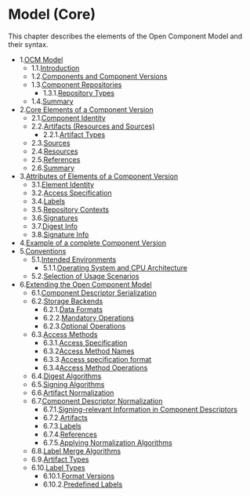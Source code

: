 # Model (Core)

This chapter describes the elements of the Open Component Model and their syntax.

* 1.[OCM Model](01-model.md#ocm-model)
  * 1.1.[Introduction](01-model.md#introduction)
  * 1.2.[Components and Component Versions](01-model.md#components-and-component-versions)
  * 1.3.[Component Repositories](01-model.md#component-repositories)
    * 1.3.1.[Repository Types](01-model.md#repository-types)
  * 1.4.[Summary](01-model.md#summary)
* 2.[Core Elements of a Component Version](02-elements-toplevel.md#core-elements-of-a-component-version)
  * 2.1.[Component Identity](02-elements-toplevel.md#component-identity)
  * 2.2.[Artifacts (Resources and Sources)](02-elements-toplevel.md#artifacts-resources-and-sources)
    * 2.2.1.[Artifact Types](02-elements-toplevel.md#artifact-types)
  * 2.3.[Sources](02-elements-toplevel.md#sources)
  * 2.4.[Resources](02-elements-toplevel.md#resources)
  * 2.5.[References](02-elements-toplevel.md#references)
  * 2.6.[Summary](02-elements-toplevel.md#summary)
* 3.[Attributes of Elements of a Component Version](03-elements-sub.md#attributes-of-elements-of-a-component-version)
  * 3.1.[Element Identity](03-elements-sub.md#element-identity)
  * 3.2.[Access Specification](03-elements-sub.md#access-specification)
  * 3.4.[Labels](03-elements-sub.md#labels)
  * 3.5.[Repository Contexts](03-elements-sub.md#repository-contexts)
  * 3.6.[Signatures](03-elements-sub.md#signatures)
  * 3.7.[Digest Info](03-elements-sub.md#digest-info)
  * 3.8.[Signature Info](03-elements-sub.md#signature-info)
* 4.[Example of a complete Component Version](04-example.md#example-of-a-complete-component-version)
* 5.[Conventions](06-conventions.md#conventions)
  * 5.1.[Intended Environments](06-conventions.md#intended-environments)
    * 5.1.1.[Operating System and CPU Architecture](06-conventions.md#operating-system-and-cpu-architecture)
  * 5.2.[Selection of Usage Scenarios](06-conventions.md#selection-of-usage-scenarios)
* 6.[Extending the Open Component Model](07-extensions.md#extending-the-open-component-model)
    * 6.1.[Component Descriptor Serialization](07-extensions.md#component-descriptor-serialization)
    * 6.2.[Storage Backends](07-extensions.md#storage-backends)
      * 6.2.1.[Data Formats](07-extensions.md#data-formats)
      * 6.2.2.[Mandatory Operations](07-extensions.md#mandatory-operations)
      * 6.2.3.[Optional Operations](07-extensions.md#optional-operations)
    * 6.3.[Access Methods](07-extensions.md#access-methods)
      * 6.3.1.[Access Specification](07-extensions.md#access-specification)
      * 6.3.2[Access Method Names](07-extensions.md#access-method-names)
      * 6.3.3.[Access specification format](07-extensions.md#access-specification-format)
      * 6.3.4[Access Method Operations](07-extensions.md#access-method-operations)
    * 6.4.[Digest Algorithms](07-extensions.md#digest-algorithms)
    * 6.5.[Signing Algorithms](07-extensions.md#signing-algorithms)
    * 6.6.[Artifact Normalization](07-extensions.md#artifact-normalization)
    * 6.7.[Component Descriptor Normalization](07-extensions.md#component-descriptor-normalization)
      * 6.7.1.[Signing-relevant Information in Component Descriptors](07-extensions.md#signing-relevant-information-in-component-descriptors)
      * 6.7.2.[Artifacts](07-extensions.md#artifacts)
      * 6.7.3.[Labels](07-extensions.md#labels)
      * 6.7.4.[References](07-extensions.md#references)
      * 6.7.5.[Applying Normalization Algorithms](07-extensions.md#applying-normalization-algorithms)
    * 6.8.[Label Merge Algorithms](07-extensions.md#label-merge-algorithms)
    * 6.9.[Artifact Types](07-extensions.md#artifact-types)
    * 6.10.[Label Types](07-extensions.md#label-types)
      * 6.10.1.[Format Versions](07-extensions.md#format-versions)
      * 6.10.2.[Predefined Labels](07-extensions.md#predefined-labels)
